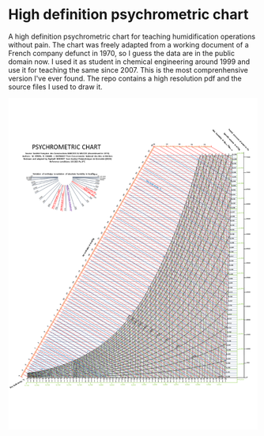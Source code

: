 # High definition psychrometric chart
A high definition psychrometric chart for teaching humidification operations without pain. The chart was freely adapted from a working document of a French company defunct in 1970, so I guess the data are in the public domain now. I used it as student in chemical engineering around 1999 and use it for teaching the same since 2007. This is the most comprenhensive version I've ever found. The repo contains a high resolution pdf and the source files I used to draw it.

![](/Psychrometric_chart.png)
